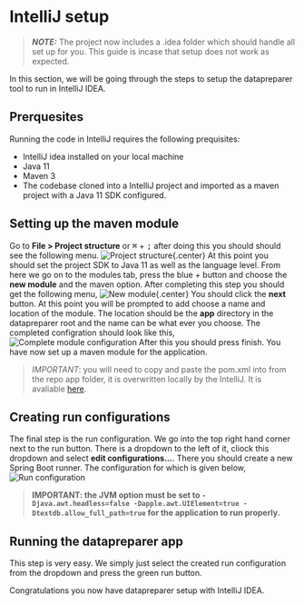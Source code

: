 # IntelliJ setup
> **_NOTE:_** The project now includes a .idea folder which should handle all set up for you.
> This guide is incase that setup does not work as expected.

In this section, we will be going through the steps to setup the datapreparer tool to run in IntelliJ IDEA.

## Prerquesites
Running the code in IntelliJ requires the following prequisites:

- IntelliJ idea installed on your local machine
- Java 11
- Maven 3
- The codebase cloned into a IntelliJ project and imported as a maven project with a Java 11 SDK configured.

## Setting up the maven module
Go to **File > Project structure** or <kbd>&#8984;</kbd> + <kbd>;</kbd> after doing this you should should see the following menu.
![Project structure](https://i.imgur.com/3JjeqR5.png){.center}
At this point you should set the project SDK to Java 11 as well as the language level. 
From here we go on to the modules tab, press the blue + button and choose the **new module** and the maven option.
After completing this step you should get the following menu,
![New module](https://i.imgur.com/1Kr5Nkr.png){.center}
You should click the **next** button.
At this point you will be prompted to add choose a name and location of the module.
The location should be the **app** directory in the datapreparer root and the name can be what ever you choose. The completed configration should look like this,
![Complete module configuration](https://i.imgur.com/CC6ujkZ.png)
After this you should press finish. You have now set up a maven module for the application.
> *IMPORTANT*: you will need to copy and paste the pom.xml into from the repo app folder,
>  it is overwritten locally by the IntelliJ.
> It is avaliable [here]().
## Creating run configurations
The final step is the run configuration.
We go into the top right hand corner next to the run button.
There is a dropdown to the left of it, cliock this dropdown and select **edit configurations...**.
There you should create a new Spring Boot runner.
The configuration for which is given below,
![Run configuration](https://i.imgur.com/qm2V16t.png)
> **IMPORTANT: the JVM option must be set to 
> `
> -Djava.awt.headless=false -Dapple.awt.UIElement=true -Dtextdb.allow_full_path=true
> `
> for the application to run properly.**
## Running the datapreparer app
This step is very easy. We simply just select the created run configuration from the dropdown and press the green run button.

Congratulations you now have datapreparer setup with IntelliJ IDEA.